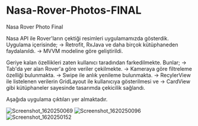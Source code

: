 # Nasa-Rover-Photos-FINAL
Nasa Rover Photo Final

Nasa API ile Rover'ların çektiği resimleri uygulamamızda gösterdik.
Uygulama içerisinde;
-> Retrofit, RxJava ve daha birçok kütüphaneden faydalanıldı.
-> MVVM modeline göre geliştirildi.

Geriye kalan özellikleri zaten kullanıcı taradından farkedilmekte. Bunlar;
-> Tab'da yer alan Rover'a göre veriler çekilmekte.
-> Kameraya göre filtreleme özelliği bulunmakta.
-> Swipe ile anlık yenileme bulunmakta.
-> RecylerView ile listelenen verilerin GridLayout ile kullanıcıya gösterilmesi ve
-> CardView gibi kütüphaneler sayesinde tasarımda çekicilik sağlandı.

Aşağıda uygulama çıktıları yer almaktadır.

![Screenshot_1620250069](https://user-images.githubusercontent.com/38869245/117211851-33f82480-ae02-11eb-9278-1a63b59f33ee.png)
![Screenshot_1620250096](https://user-images.githubusercontent.com/38869245/117211858-35c1e800-ae02-11eb-97ab-e3db0e1d206c.png)
![Screenshot_1620250152](https://user-images.githubusercontent.com/38869245/117211865-36f31500-ae02-11eb-8b66-7c24cf9e79f1.png)
